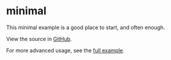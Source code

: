 # minimal

This minimal example is a good place to start, and often enough.<br>

View the source in [GitHub](https://github.com/KDAB/KDDockWidgets/blob/2.0/examples/minimal/main.cpp).

For more advanced usage, see the [full example](examples_qtwidgets_full.md).<br>
